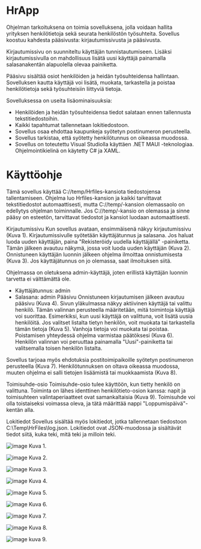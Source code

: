 # HrApp

Ohjelman tarkoituksena on toimia sovelluksena, jolla voidaan hallita yrityksen henkilötietoja sekä seurata henkilöstön työsuhteita. Sovellus koostuu kahdesta pääsivusta: kirjautumissivusta ja pääsivusta.

Kirjautumissivu on suunniteltu käyttäjän tunnistautumiseen. Lisäksi kirjautumissivulla on mahdollisuus lisätä uusi käyttäjä painamalla salasanakentän alapuolella olevaa painiketta.

Pääsivu sisältää osiot henkilöiden ja heidän työsuhteidensa hallintaan. Sovelluksen kautta käyttäjä voi lisätä, muokata, tarkastella ja poistaa henkilötietoja sekä työsuhteisiin liittyviä tietoja.

Sovelluksessa on useita lisäominaisuuksia:

- Henkilöiden ja heidän työsuhteidensa tiedot salataan ennen tallennusta tekstitiedostoihin.
- Kaikki tapahtumat tallennetaan lokitiedostoon.
- Sovellus osaa ehdottaa kaupunkeja syötetyn postinumeron perusteella.
- Sovellus tarkistaa, että syötetty henkilötunnus on oikeassa muodossa.
- Sovellus on toteutettu Visual Studiolla käyttäen .NET MAUI -teknologiaa. Ohjelmointikielinä on käytetty C# ja XAML.

# Käyttöohje
Tämä sovellus käyttää C://temp/Hrfiles-kansiota tiedostojensa tallentamiseen. Ohjelma luo Hrfiles-kansion ja kaikki tarvittavat tekstitiedostot automaattisesti, mutta C://temp/-kansion olemassaolo on edellytys ohjelman toiminnalle. Jos C://temp/-kansio on olemassa ja sinne pääsy on esteetön, tarvittavat tiedostot ja kansiot luodaan automaattisesti.

Kirjautumissivu
Kun sovellus avataan, ensimmäisenä näkyy kirjautumissivu (Kuva 1). Kirjautumissivulle syötetään käyttäjätunnus ja salasana. Jos haluat luoda uuden käyttäjän, paina "Rekisteröidy uudella käyttäjällä" -painiketta. Tämän jälkeen avautuu näkymä, jossa voit luoda uuden käyttäjän (Kuva 2). Onnistuneen käyttäjän luonnin jälkeen ohjelma ilmoittaa onnistumisesta (Kuva 3). Jos käyttäjätunnus on jo olemassa, saat ilmoituksen siitä.

Ohjelmassa on oletuksena admin-käyttäjä, joten erillistä käyttäjän luonnin tarvetta ei välttämättä ole.

- Käyttäjätunnus: admin
- Salasana: admin
Pääsivu
Onnistuneen kirjautumisen jälkeen avautuu pääsivu (Kuva 4). Sivun yläkulmassa näkyy aktiivinen käyttäjä tai valittu henkilö. Tämän valinnan perusteella määritetään, mitä toimintoja käyttäjä voi suorittaa. Esimerkiksi, kun uusi käyttäjä on valittuna, voit lisätä uusia henkilöitä. Jos valitset listalta tietyn henkilön, voit muokata tai tarkastella tämän tietoja (Kuva 5). Vanhoja tietoja voi muokata tai poistaa. Poistamisen yhteydessä ohjelma varmistaa päätöksesi (Kuva 6). Henkilön valinnan voi peruuttaa painamalla "Uusi"-painiketta tai valitsemalla toisen henkilön listalta.

Sovellus tarjoaa myös ehdotuksia postitoimipaikoille syötetyn postinumeron perusteella (Kuva 7). Henkilötunnuksen on oltava oikeassa muodossa, muuten ohjelma ei salli tietojen lisäämistä tai muokkaamista (Kuva 8).

Toimisuhde-osio
Toimisuhde-osio tulee käyttöön, kun tietty henkilö on valittuna. Toiminta on lähes identtinen henkilötieto-osion kanssa: napit ja toimisuhteen valintaperiaatteet ovat samankaltaisia (Kuva 9). Toimisuhde voi olla toistaiseksi voimassa oleva, ja tätä määrittää nappi "Loppumispäivä"-kentän alla.

Lokitiedot
Sovellus sisältää myös lokitiedot, jotka tallennetaan tiedostoon C:\Temp\HrFiles\log.json. Lokitiedot ovat JSON-muodossa ja sisältävät tiedot siitä, kuka teki, mitä teki ja milloin teki.

![image](https://github.com/user-attachments/assets/f01c9b63-41eb-43a5-826f-4c7cc5332b5c)
Kuva 1. 

![image](https://github.com/user-attachments/assets/5acbd797-728f-4cc8-9563-162aa1f7d520)
Kuva 2.

![image](https://github.com/user-attachments/assets/a4725a5c-5ed4-4576-9cd2-c2e9193a98e8)
Kuva 3.

![image](https://github.com/user-attachments/assets/fdd67204-2f48-4b26-b85d-812a4c45fae2)
Kuva 4.

![image](https://github.com/user-attachments/assets/030c4b8f-c78e-461c-8639-872c3e02f788)
Kuva 5.

![image](https://github.com/user-attachments/assets/d557c393-4c17-4712-91ea-563f0942aabb)
Kuva 6.

![image](https://github.com/user-attachments/assets/413be9c4-daef-4e1a-93ad-07b993175064)
Kuva 7. 

![image](https://github.com/user-attachments/assets/bf044364-b6c0-48e4-8ed7-4e0a7e43d722)
Kuva 8.

![image](https://github.com/user-attachments/assets/2ba3dfbe-32c4-47c7-9dba-ae817ce8fd3b)
kuva 9.

